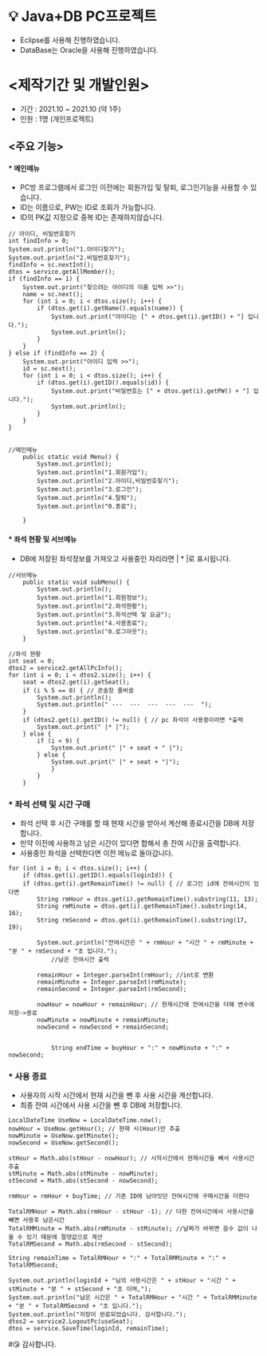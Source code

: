 # 💡 Java+DB PC프로젝트
- Eclipse를 사용해 진행하였습니다.
- DataBase는 Oracle을 사용해 진행하였습니다.

# <제작기간 및 개발인원>
- 기간 : 2021.10 ~ 2021.10 (약 1주)
- 인원 : 1명 (개인프로젝트)

## <주요 기능>
#### * 메인메뉴
- PC방 프로그램에서 로그인 이전에는 회원가입 및 탈퇴, 로그인기능을 사용할 수 있습니다.
- ID는 이름으로, PW는 ID로 조회가 가능합니다.
- ID의 PK값 지정으로 중복 ID는 존재하지않습니다.

```
// 아이디, 비밀번호찾기
int findInfo = 0;
System.out.println("1.아이디찾기");
System.out.println("2.비밀번호찾기");
findInfo = sc.nextInt();
dtos = service.getAllMember();
if (findInfo == 1) {
	System.out.print("찾으려는 아이디의 이름 입력 >>");
	name = sc.next();
	for (int i = 0; i < dtos.size(); i++) {
		if (dtos.get(i).getName().equals(name)) {
			System.out.print("아이디는 [" + dtos.get(i).getID() + "] 입니다.");
			System.out.println();
		}
	}
} else if (findInfo == 2) {
	System.out.print("아이디 입력 >>");
	id = sc.next();
	for (int i = 0; i < dtos.size(); i++) {
		if (dtos.get(i).getID().equals(id)) {
			System.out.print("비밀번호는 [" + dtos.get(i).getPW() + "] 입니다.");
			System.out.println();
		}
	}
}
	
        
//메인메뉴
	public static void Menu() {
		System.out.println();
		System.out.println("1.회원가입");
		System.out.println("2.아이디,비밀번호찾기");
		System.out.println("3.로그인");
		System.out.println("4.탈퇴");
		System.out.println("0.종료");

	}
```

#### * 좌석 현황 및 서브메뉴
- DB에 저장된 좌석정보를 가져오고 사용중인 자리라면 | * |로 표시됩니다.
```
//서브메뉴
	public static void subMenu() {
		System.out.println();
		System.out.println("1.회원정보");
		System.out.println("2.좌석현황");
		System.out.println("3.좌석선택 및 요금");
		System.out.println("4.사용종료");
		System.out.println("0.로그아웃");
	}
  
//좌석 현황
int seat = 0;
dtos2 = service2.getAllPcInfo();
for (int i = 0; i < dtos2.size(); i++) {
	seat = dtos2.get(i).getSeat();
	if (i % 5 == 0) { // 콘솔창 줄바꿈
		System.out.println();
		System.out.println(" ---  ---  ---  ---  ---  ");
	}
	if (dtos2.get(i).getID() != null) { // pc 좌석이 사용중이라면 *출력
		System.out.print(" |* |");
	} else {
		if (i < 9) {
			System.out.print(" |" + seat + " |");
		} else {
			System.out.print(" |" + seat + "|");
			}
		}
	}
```

### * 좌석 선택 및 시간 구매
- 좌석 선택 후 시간 구매를 할 때 현재 시간을 받아서 계산해 종료시간을 DB에 저장합니다.
- 만약 이전에 사용하고 남은 시간이 있다면 합해서 총 잔여 시간을 출력합니다.
- 사용중인 좌석을 선택한다면 이전 메뉴로 돌아갑니다.

```
for (int i = 0; i < dtos.size(); i++) {
	if (dtos.get(i).getID().equals(loginId)) {
	if (dtos.get(i).getRemainTime() != null) { // 로그인 id에 잔여시간이 있다면
		String rmHour = dtos.get(i).getRemainTime().substring(11, 13);
		String rmMinute = dtos.get(i).getRemainTime().substring(14, 16);
		String rmSecond = dtos.get(i).getRemainTime().substring(17, 19);

		System.out.println("잔여시간은 " + rmHour + "시간 " + rmMinute + "분 " + rmSecond + "초 입니다.");
            //남은 잔여시간 출력

		remainHour = Integer.parseInt(rmHour); //int로 변환
		remainMinute = Integer.parseInt(rmMinute);
		remainSecond = Integer.parseInt(rmSecond);

		nowHour = nowHour + remainHour; // 현재시간에 잔여시간을 더해 변수에 저장->종료 
		nowMinute = nowMinute + remainMinute;
		nowSecond = nowSecond + remainSecond;
            
            
            String endTime = buyHour + ":" + nowMinute + ":" + nowSecond;
```

### * 사용 종료
- 사용자의 시작 시간에서 현재 시간을 뺀 후 사용 시간을 계산합니다.
- 최종 잔여 시간에서 사용 시간을 뺀 후 DB에 저장합니다.

```
LocalDateTime UseNow = LocalDateTime.now();
nowHour = UseNow.getHour(); // 현재 시(Hour)만 추출
nowMinute = UseNow.getMinute();
nowSecond = UseNow.getSecond();

stHour = Math.abs(stHour - nowHour); // 시작시간에서 현재시간을 빼서 사용시간 추출
stMinute = Math.abs(stMinute - nowMinute);
stSecond = Math.abs(stSecond - nowSecond);

rmHour = rmHour + buyTime; // 기존 ID에 남아잇던 잔여시간에 구매시간을 더한다

TotalRMHour = Math.abs(rmHour - stHour -1); // 더한 잔여시간에서 사용시간을 빼면 사용후 남은시간
TotalRMMinute = Math.abs(rmMinute - stMinute); //날짜가 바뀌면 음수 값이 나올 수 있기 때문에 절댓값으로 계산
TotalRMSecond = Math.abs(rmSecond - stSecond);

String remainTime = TotalRMHour + ":" + TotalRMMinute + ":" + TotalRMSecond;

System.out.println(loginId + "님의 사용시간은 " + stHour + "시간 " + stMinute + "분 " + stSecond + "초 이며,");
System.out.println("남은 시간은 " + TotalRMHour + "시간 " + TotalRMMinute + "분 " + TotalRMSecond + "초 입니다.");
System.out.println("저장이 완료되었습니다. 감사합니다.");
dtos2 = service2.LogoutPc(useSeat);
dtos = service.SaveTime(loginId, remainTime);
```

#😘 감사합니다.
